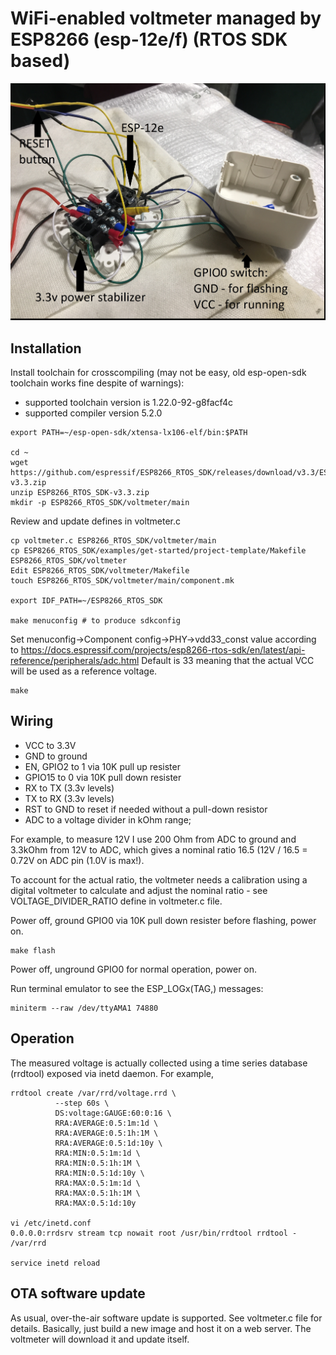 # WiFi-enabled voltmeter managed by ESP8266 (esp-12e/f) (RTOS SDK based)

![ESP-12e-voltmeter](esp-12e-voltmeter.jpg)

## Installation

Install toolchain for crosscompiling (may not be easy, old esp-open-sdk toolchain works fine despite of warnings):
- supported toolchain version is 1.22.0-92-g8facf4c
- supported compiler version 5.2.0

```
export PATH=~/esp-open-sdk/xtensa-lx106-elf/bin:$PATH

cd ~
wget https://github.com/espressif/ESP8266_RTOS_SDK/releases/download/v3.3/ESP8266_RTOS_SDK-v3.3.zip
unzip ESP8266_RTOS_SDK-v3.3.zip
mkdir -p ESP8266_RTOS_SDK/voltmeter/main
```

Review and update defines in voltmeter.c

```
cp voltmeter.c ESP8266_RTOS_SDK/voltmeter/main
cp ESP8266_RTOS_SDK/examples/get-started/project-template/Makefile ESP8266_RTOS_SDK/voltmeter
Edit ESP8266_RTOS_SDK/voltmeter/Makefile
touch ESP8266_RTOS_SDK/voltmeter/main/component.mk

export IDF_PATH=~/ESP8266_RTOS_SDK

make menuconfig # to produce sdkconfig
```

Set menuconfig->Component config->PHY->vdd33_const value according to 
https://docs.espressif.com/projects/esp8266-rtos-sdk/en/latest/api-reference/peripherals/adc.html
Default is 33 meaning that the actual VCC will be used as a reference voltage.

```
make
```

## Wiring
- VCC to 3.3V
- GND to ground
- EN, GPIO2 to 1 via 10K pull up resister
- GPIO15 to 0 via 10K pull down resister
- RX to TX (3.3v levels)
- TX to RX (3.3v levels)
- RST to GND to reset if needed without a pull-down resistor
- ADC to a voltage divider in kOhm range; 
 
For example, to measure 12V I use 200 Ohm from ADC to ground and 3.3kOhm from 12V to ADC, which gives a nominal ratio 16.5 (12V / 16.5 = 0.72V on ADC pin (1.0V is max!). 

To account for the actual ratio, the voltmeter needs a calibration using a digital voltmeter to calculate and adjust the nominal ratio - 
see VOLTAGE_DIVIDER_RATIO define in voltmeter.c file.

Power off, ground GPIO0 via 10K pull down resister before flashing, power on.

```
make flash
```

Power off, unground GPIO0 for normal operation, power on.

Run terminal emulator to see the ESP_LOGx(TAG,) messages:

```
miniterm --raw /dev/ttyAMA1 74880
```

## Operation

The measured voltage is actually collected using a time series database (rrdtool) exposed via inetd daemon. For example,

```
rrdtool create /var/rrd/voltage.rrd \
          --step 60s \
          DS:voltage:GAUGE:60:0:16 \
          RRA:AVERAGE:0.5:1m:1d \
          RRA:AVERAGE:0.5:1h:1M \
          RRA:AVERAGE:0.5:1d:10y \
          RRA:MIN:0.5:1m:1d \
          RRA:MIN:0.5:1h:1M \
          RRA:MIN:0.5:1d:10y \
          RRA:MAX:0.5:1m:1d \
          RRA:MAX:0.5:1h:1M \
          RRA:MAX:0.5:1d:10y

vi /etc/inetd.conf
0.0.0.0:rrdsrv stream tcp nowait root /usr/bin/rrdtool rrdtool - /var/rrd

service inetd reload
```

## OTA software update

As usual, over-the-air software update is supported. See voltmeter.c file for details. Basically, just build a new image and host it on a web server. The voltmeter will download it and update itself.
